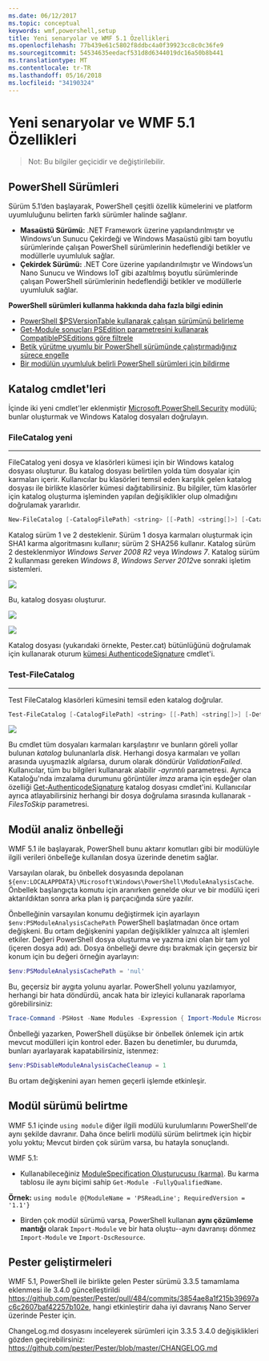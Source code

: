 ```yaml
---
ms.date: 06/12/2017
ms.topic: conceptual
keywords: wmf,powershell,setup
title: Yeni senaryolar ve WMF 5.1 Özellikleri
ms.openlocfilehash: 77b439e61c5802f8ddbc4a0f39923cc8c0c36fe9
ms.sourcegitcommit: 54534635eedacf531d8d6344019dc16a50b8b441
ms.translationtype: MT
ms.contentlocale: tr-TR
ms.lasthandoff: 05/16/2018
ms.locfileid: "34190324"
---
```

# <a name="new-scenarios-and-features-in-wmf-51"></a>Yeni senaryolar ve WMF 5.1 Özellikleri

> Not: Bu bilgiler geçicidir ve değiştirilebilir.

## <a name="powershell-editions"></a>PowerShell Sürümleri

Sürüm 5.1’den başlayarak, PowerShell çeşitli özellik kümelerini ve platform uyumluluğunu belirten farklı sürümler halinde sağlanır.

- **Masaüstü Sürümü:** .NET Framework üzerine yapılandırılmıştır ve Windows’un Sunucu Çekirdeği ve Windows Masaüstü gibi tam boyutlu sürümlerinde çalışan PowerShell sürümlerinin hedeflendiği betikler ve modüllerle uyumluluk sağlar.
- **Çekirdek Sürümü:** .NET Core üzerine yapılandırılmıştır ve Windows’un Nano Sunucu ve Windows IoT gibi azaltılmış boyutlu sürümlerinde çalışan PowerShell sürümlerinin hedeflendiği betikler ve modüllerle uyumluluk sağlar.

**PowerShell sürümleri kullanma hakkında daha fazla bilgi edinin**

- [PowerShell $PSVersionTable kullanarak çalışan sürümünü belirleme](/powershell/module/microsoft.powershell.core/about/about_automatic_variables)
- [Get-Module sonuçları PSEdition parametresini kullanarak CompatiblePSEditions göre filtrele](/powershell/module/microsoft.powershell.core/get-module)
- [Betik yürütme uyumlu bir PowerShell sürümünde çalıştırmadığınız sürece engelle](/powershell/gallery/psget/script/scriptwithpseditionsupport)
- [Bir modülün uyumluluk belirli PowerShell sürümleri için bildirme](/powershell/gallery/psget/module/modulewithpseditionsupport)

## <a name="catalog-cmdlets"></a>Katalog cmdlet'leri

İçinde iki yeni cmdlet'ler eklenmiştir [Microsoft.PowerShell.Security](https://docs.microsoft.com/en-us/powershell/module/microsoft.powershell.security) modülü; bunlar oluşturmak ve Windows Katalog dosyaları doğrulayın.

### <a name="new-filecatalog"></a>FileCatalog yeni
--------------------------------

FileCatalog yeni dosya ve klasörleri kümesi için bir Windows katalog dosyası oluşturur.
Bu katalog dosyası belirtilen yolda tüm dosyalar için karmaları içerir.
Kullanıcılar bu klasörleri temsil eden karşılık gelen katalog dosyası ile birlikte klasörler kümesi dağıtabilirsiniz.
Bu bilgiler, tüm klasörler için katalog oluşturma işleminden yapılan değişiklikler olup olmadığını doğrulamak yararlıdır.

```powershell
New-FileCatalog [-CatalogFilePath] <string> [[-Path] <string[]>] [-CatalogVersion <int>] [-WhatIf] [-Confirm] [<CommonParameters>]
```

Katalog sürüm 1 ve 2 desteklenir.
Sürüm 1 dosya karmaları oluşturmak için SHA1 karma algoritmasını kullanır; sürüm 2 SHA256 kullanır.
Katalog sürüm 2 desteklenmiyor *Windows Server 2008 R2* veya *Windows 7*.
Katalog sürüm 2 kullanması gereken *Windows 8*, *Windows Server 2012*ve sonraki işletim sistemleri.

![](../images/NewFileCatalog.jpg)

Bu, katalog dosyası oluşturur.

![](../images/CatalogFile1.jpg)

![](../images/CatalogFile2.jpg)

Katalog dosyası (yukarıdaki örnekte, Pester.cat) bütünlüğünü doğrulamak için kullanarak oturum [kümesi AuthenticodeSignature](https://technet.microsoft.com/library/hh849819.aspx) cmdlet'i.

### <a name="test-filecatalog"></a>Test-FileCatalog
--------------------------------

Test FileCatalog klasörleri kümesini temsil eden katalog doğrular.

```powershell
Test-FileCatalog [-CatalogFilePath] <string> [[-Path] <string[]>] [-Detailed] [-FilesToSkip <string[]>] [-WhatIf] [-Confirm] [<CommonParameters>]
```

![](../images/TestFileCatalog.jpg)

Bu cmdlet tüm dosyaları karmaları karşılaştırır ve bunların göreli yollar bulunan *katalog* bulunanlarla *disk*.
Herhangi dosya karmaları ve yolları arasında uyuşmazlık algılarsa, durum olarak döndürür *ValidationFailed*.
Kullanıcılar, tüm bu bilgileri kullanarak alabilir *-ayrıntılı* parametresi.
Ayrıca Kataloğu'nda imzalama durumunu görüntüler *imza* arama için eşdeğer olan özelliği [Get-AuthenticodeSignature](https://technet.microsoft.com/library/hh849805.aspx) katalog dosyası cmdlet'ini.
Kullanıcılar ayrıca atlayabilirsiniz herhangi bir dosya doğrulama sırasında kullanarak *- FilesToSkip* parametresi.

## <a name="module-analysis-cache"></a>Modül analiz önbelleği

WMF 5.1 ile başlayarak, PowerShell bunu aktarır komutları gibi bir modülüyle ilgili verileri önbelleğe kullanılan dosya üzerinde denetim sağlar.

Varsayılan olarak, bu önbellek dosyasında depolanan `${env:LOCALAPPDATA}\Microsoft\Windows\PowerShell\ModuleAnalysisCache`.
Önbellek başlangıçta komutu için aranırken genelde okur ve bir modülü içeri aktarıldıktan sonra arka plan iş parçacığında süre yazılır.

Önbelleğinin varsayılan konumu değiştirmek için ayarlayın `$env:PSModuleAnalysisCachePath` PowerShell başlatmadan önce ortam değişkeni.
Bu ortam değişkenini yapılan değişiklikler yalnızca alt işlemleri etkiler.
Değeri PowerShell dosya oluşturma ve yazma izni olan bir tam yol (içeren dosya adı) adı.
Dosya önbelleği devre dışı bırakmak için geçersiz bir konum için bu değeri örneğin ayarlayın:

```powershell
$env:PSModuleAnalysisCachePath = 'nul'
```

Bu, geçersiz bir aygıta yolunu ayarlar.
PowerShell yolunu yazılamıyor, herhangi bir hata döndürdü, ancak hata bir izleyici kullanarak raporlama görebilirsiniz:

```powershell
Trace-Command -PSHost -Name Modules -Expression { Import-Module Microsoft.PowerShell.Management -Force }
```

Önbelleği yazarken, PowerShell düşükse bir önbellek önlemek için artık mevcut modülleri için kontrol eder.
Bazen bu denetimler, bu durumda, bunları ayarlayarak kapatabilirsiniz, istenmez:

```powershell
$env:PSDisableModuleAnalysisCacheCleanup = 1
```

Bu ortam değişkenini ayarı hemen geçerli işlemde etkinleşir.

## <a name="specifying-module-version"></a>Modül sürümü belirtme

WMF 5.1 içinde `using module` diğer ilgili modülü kurulumlarını PowerShell'de aynı şekilde davranır.
Daha önce belirli modülü sürüm belirtmek için hiçbir yolu yoktu; Mevcut birden çok sürüm varsa, bu hatayla sonuçlandı.

WMF 5.1:

- Kullanabileceğiniz [ModuleSpecification Oluşturucusu (karma)](https://msdn.microsoft.com/library/jj136290).
Bu karma tablosu ile aynı biçimi sahip `Get-Module -FullyQualifiedName`.

**Örnek:** `using module @{ModuleName = 'PSReadLine'; RequiredVersion = '1.1'}`

- Birden çok modül sürümü varsa, PowerShell kullanan **aynı çözümleme mantığı** olarak `Import-Module` ve bir hata oluştu--aynı davranışı dönmez `Import-Module` ve `Import-DscResource`.

## <a name="improvements-to-pester"></a>Pester geliştirmeleri

WMF 5.1, PowerShell ile birlikte gelen Pester sürümü 3.3.5 tamamlama eklenmesi ile 3.4.0 güncelleştirildi https://github.com/pester/Pester/pull/484/commits/3854ae8a1f215b39697ac6c2607baf42257b102e, hangi etkinleştirir daha iyi davranış Nano Server üzerinde Pester için.

ChangeLog.md dosyasını inceleyerek sürümleri için 3.3.5 3.4.0 değişiklikleri gözden geçirebilirsiniz: https://github.com/pester/Pester/blob/master/CHANGELOG.md

